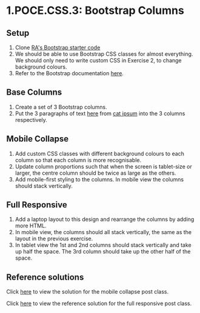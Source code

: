 # 1.POCE.CSS.3: Bootstrap Columns

## Setup

1. Clone [RA's Bootstrap starter code](https://github.com/rocketacademy/basic-bootstrap-bootcamp.git)
2. We should be able to use Bootstrap CSS classes for almost everything. We should only need to write custom CSS in Exercise 2, to change background colours. 
3. Refer to the Bootstrap documentation [here](https://getbootstrap.com/docs/4.6/getting-started/introduction/).

## Base Columns

1. Create a set of 3 Bootstrap columns.
2. Put the 3 paragraphs of text [here](https://pastebin.com/pQnE44HB) from [cat ipsum](http://www.catipsum.com/index.php) into the 3 columns respectively.

## Mobile Collapse

1. Add custom CSS classes with different background colours to each column so that each column is more recognisable.
2. Update column proportions such that when the screen is tablet-size or larger, the centre column should be twice as large as the others.
3. Add mobile-first styling to the columns. In mobile view the columns should stack vertically.

## Full Responsive

1. Add a laptop layout to this design and rearrange the columns by adding more HTML.
2. In mobile view, the columns should all stack vertically, the same as the layout in the previous exercise.
3. In tablet view the 1st and 2nd columns should stack vertically and take up half the space. The 3rd column should take up the other half of the space.

## Reference solutions

Click [here](https://github.com/rocketacademy/basic-bootstrap-bootcamp/tree/solution-bootstrap-columns) to view the solution for the mobile collapse post class.

Click [here](https://github.com/rocketacademy/basic-bootstrap-bootcamp/tree/solution-bootstrap-columns-full-responsive) to view the reference solution for the full responsive post class.



